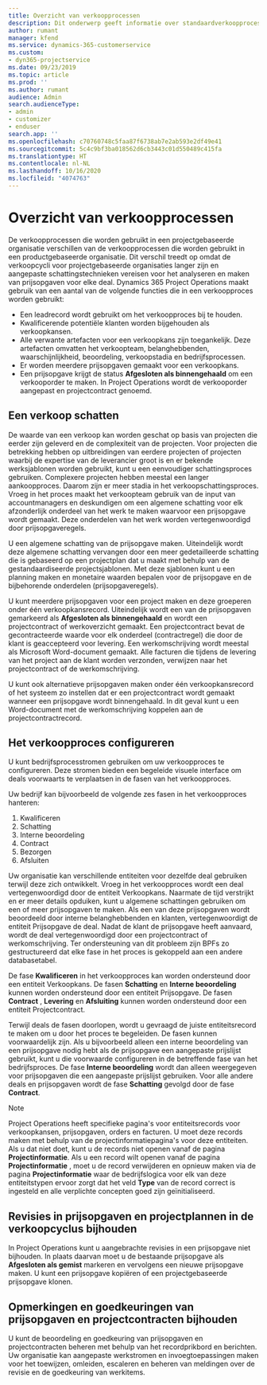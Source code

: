 ```yaml
---
title: Overzicht van verkoopprocessen
description: Dit onderwerp geeft informatie over standaardverkoopprocessen.
author: rumant
manager: kfend
ms.service: dynamics-365-customerservice
ms.custom:
- dyn365-projectservice
ms.date: 09/23/2019
ms.topic: article
ms.prod: ''
ms.author: rumant
audience: Admin
search.audienceType:
- admin
- customizer
- enduser
search.app: ''
ms.openlocfilehash: c70760748c5faa87f6738ab7e2ab593e2df49e41
ms.sourcegitcommit: 5c4c9bf3ba018562d6cb3443c01d550489c415fa
ms.translationtype: HT
ms.contentlocale: nl-NL
ms.lasthandoff: 10/16/2020
ms.locfileid: "4074763"
---
```

# <a name="sales-processes-overview"></a>Overzicht van verkoopprocessen

De verkoopprocessen die worden gebruikt in een projectgebaseerde organisatie verschillen van de verkoopprocessen die worden gebruikt in een productgebaseerde organisatie. Dit verschil treedt op omdat de verkoopcycli voor projectgebaseerde organisaties langer zijn en aangepaste schattingstechnieken vereisen voor het analyseren en maken van prijsopgaven voor elke deal. Dynamics 365 Project Operations maakt gebruik van een aantal van de volgende functies die in een verkoopproces worden gebruikt:

- Een leadrecord wordt gebruikt om het verkoopproces bij te houden.
- Kwalificerende potentiële klanten worden bijgehouden als verkoopkansen.
- Alle verwante artefacten voor een verkoopkans zijn toegankelijk. Deze artefacten omvatten het verkoopteam, belanghebbenden, waarschijnlijkheid, beoordeling, verkoopstadia en bedrijfsprocessen.
- Er worden meerdere prijsopgaven gemaakt voor een verkoopkans.
- Een prijsopgave krijgt de status **Afgesloten als binnengehaald** om een verkooporder te maken. In Project Operations wordt de verkooporder aangepast en projectcontract genoemd.

## <a name="estimate-a-sale"></a>Een verkoop schatten
De waarde van een verkoop kan worden geschat op basis van projecten die eerder zijn geleverd en de complexiteit van de projecten. Voor projecten die betrekking hebben op uitbreidingen van eerdere projecten of projecten waarbij de expertise van de leverancier groot is en er bekende werksjablonen worden gebruikt, kunt u een eenvoudiger schattingsproces gebruiken. Complexere projecten hebben meestal een langer aankoopproces. Daarom zijn er meer stadia in het verkoopschattingsproces. Vroeg in het proces maakt het verkoopteam gebruik van de input van accountmanagers en deskundigen om een algemene schatting voor elk afzonderlijk onderdeel van het werk te maken waarvoor een prijsopgave wordt gemaakt. Deze onderdelen van het werk worden vertegenwoordigd door prijsopgaveregels. 

U een algemene schatting van de prijsopgave maken. Uiteindelijk wordt deze algemene schatting vervangen door een meer gedetailleerde schatting die is gebaseerd op een projectplan dat u maakt met behulp van de gestandaardiseerde projectsjablonen. Met deze sjablonen kunt u een planning maken en monetaire waarden bepalen voor de prijsopgave en de bijbehorende onderdelen (prijsopgaveregels). 

U kunt meerdere prijsopgaven voor een project maken en deze groeperen onder één verkoopkansrecord. Uiteindelijk wordt een van de prijsopgaven gemarkeerd als **Afgesloten als binnengehaald** en wordt een projectcontract of werkoverzicht gemaakt. Een projectcontract bevat de gecontracteerde waarde voor elk onderdeel (contractregel) die door de klant is geaccepteerd voor levering. Een werkomschrijving wordt meestal als Microsoft Word-document gemaakt. Alle facturen die tijdens de levering van het project aan de klant worden verzonden, verwijzen naar het projectcontract of de werkomschrijving.

U kunt ook alternatieve prijsopgaven maken onder één verkoopkansrecord of het systeem zo instellen dat er een projectcontract wordt gemaakt wanneer een prijsopgave wordt binnengehaald. In dit geval kunt u een Word-document met de werkomschrijving koppelen aan de projectcontractrecord.

## <a name="configure-the-sales-process"></a>Het verkoopproces configureren
U kunt bedrijfsprocesstromen gebruiken om uw verkoopproces te configureren. Deze stromen bieden een begeleide visuele interface om deals voorwaarts te verplaatsen in de fasen van het verkoopproces.

Uw bedrijf kan bijvoorbeeld de volgende zes fasen in het verkoopproces hanteren:

1. Kwalificeren
2. Schatting
3. Interne beoordeling
4. Contract
5. Bezorgen
6. Afsluiten
 
Uw organisatie kan verschillende entiteiten voor dezelfde deal gebruiken terwijl deze zich ontwikkelt. Vroeg in het verkoopproces wordt een deal vertegenwoordigd door de entiteit Verkoopkans. Naarmate de tijd verstrijkt en er meer details opduiken, kunt u algemene schattingen gebruiken om een of meer prijsopgaven te maken. Als een van deze prijsopgaven wordt beoordeeld door interne belanghebbenden en klanten, vertegenwoordigt de entiteit Prijsopgave de deal. Nadat de klant de prijsopgave heeft aanvaard, wordt de deal vertegenwoordigd door een projectcontract of werkomschrijving. Ter ondersteuning van dit probleem zijn BPFs zo gestructureerd dat elke fase in het proces is gekoppeld aan een andere databasetabel.

De fase **Kwalificeren** in het verkoopproces kan worden ondersteund door een entiteit Verkoopkans. De fasen **Schatting** en **Interne beoordeling** kunnen worden ondersteund door een entiteit Prijsopgave. De fasen **Contract** , **Levering** en **Afsluiting** kunnen worden ondersteund door een entiteit Projectcontract.

Terwijl deals de fasen doorlopen, wordt u gevraagd de juiste entiteitsrecord te maken om u door het proces te begeleiden. De fasen kunnen voorwaardelijk zijn. Als u bijvoorbeeld alleen een interne beoordeling van een prijsopgave nodig hebt als de prijsopgave een aangepaste prijslijst gebruikt, kunt u die voorwaarde configureren in de betreffende fase van het bedrijfsproces. De fase **Interne beoordeling** wordt dan alleen weergegeven voor prijsopgaven die een aangepaste prijslijst gebruiken. Voor alle andere deals en prijsopgaven wordt de fase **Schatting** gevolgd door de fase **Contract**.

> [!NOTE]
> Project Operations heeft specifieke pagina's voor entiteitsrecords voor verkoopkansen, prijsopgaven, orders en facturen. U moet deze records maken met behulp van de projectinformatiepagina's voor deze entiteiten. Als u dat niet doet, kunt u de records niet openen vanaf de pagina **Projectinformatie**. Als u een record wilt openen vanaf de pagina **Projectinformatie** , moet u de record verwijderen en opnieuw maken via de pagina **Projectinformatie** waar de bedrijfslogica voor elk van deze entiteitstypen ervoor zorgt dat het veld **Type** van de record correct is ingesteld en alle verplichte concepten goed zijn geïnitialiseerd.


## <a name="track-revisions-to-quotes-and-project-plans-in-the-sales-cycle"></a>Revisies in prijsopgaven en projectplannen in de verkoopcyclus bijhouden
In Project Operations kunt u aangebrachte revisies in een prijsopgave niet bijhouden. In plaats daarvan moet u de bestaande prijsopgave als **Afgesloten als gemist** markeren en vervolgens een nieuwe prijsopgave maken. U kunt een prijsopgave kopiëren of een projectgebaseerde prijsopgave klonen.

## <a name="track-comments-and-approvals-of-quotes-and-project-contracts"></a>Opmerkingen en goedkeuringen van prijsopgaven en projectcontracten bijhouden
U kunt de beoordeling en goedkeuring van prijsopgaven en projectcontracten beheren met behulp van het recordprikbord en berichten. Uw organisatie kan aangepaste werkstromen en invoegtoepassingen maken voor het toewijzen, omleiden, escaleren en beheren van meldingen over de revisie en de goedkeuring van werkitems.

